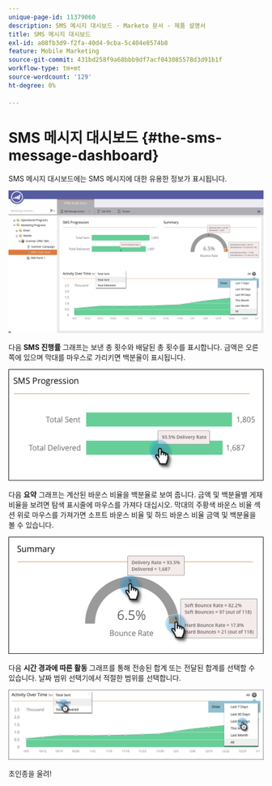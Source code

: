 ```yaml
---
unique-page-id: 11379060
description: SMS 메시지 대시보드 - Marketo 문서 - 제품 설명서
title: SMS 메시지 대시보드
exl-id: a08fb3d9-f2fa-40d4-9cba-5c404e8574b8
feature: Mobile Marketing
source-git-commit: 431bd258f9a68bbb9df7acf043085578d3d91b1f
workflow-type: tm+mt
source-wordcount: '129'
ht-degree: 0%

---
```


# SMS 메시지 대시보드 {#the-sms-message-dashboard}

SMS 메시지 대시보드에는 SMS 메시지에 대한 유용한 정보가 표시됩니다.

![](assets/converted-dashboard-image.png)

다음 **SMS 진행률** 그래프는 보낸 총 횟수와 배달된 총 횟수를 표시합니다. 금액은 오른쪽에 있으며 막대를 마우스로 가리키면 백분율이 표시됩니다.

![](assets/sms-progression-hand-border.png)

다음 **요약** 그래프는 계산된 바운스 비율을 백분율로 보여 줍니다. 금액 및 백분율별 게재 비율을 보려면 탐색 표시줄에 마우스를 가져다 대십시오. 막대의 주황색 바운스 비율 섹션 위로 마우스를 가져가면 소프트 바운스 비율 및 하드 바운스 비율 금액 및 백분율을 볼 수 있습니다.

![](assets/hover-over-summary-hands-thin-border.png)

다음 **시간 경과에 따른 활동** 그래프를 통해 전송된 합계 또는 전달된 합계를 선택할 수 있습니다. 날짜 범위 선택기에서 적절한 범위를 선택합니다.

![](assets/activity-over-time-hands.png)

초인종을 울려!
